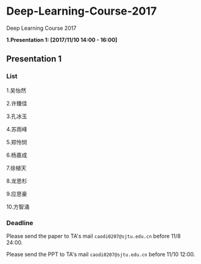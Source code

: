 # Deep-Learning-Course-2017
Deep Learning Course 2017

**1.Presentation 1: [2017/11/10 14:00 - 16:00]**

## Presentation 1
### List

1.吴怡然

2.许臻佳

3.孔冰玉

4.苏雨峰

5.郑怜悯

6.杨嘉成

7.徐植天

8.龙思杉

9.应思豪

10.方智涌

### Deadline
Please send the paper to TA's mail `caodi0207@sjtu.edu.cn` before 11/8 24:00.

Please send the PPT to TA's mail `caodi0207@sjtu.edu.cn` before 11/10 12:00.
